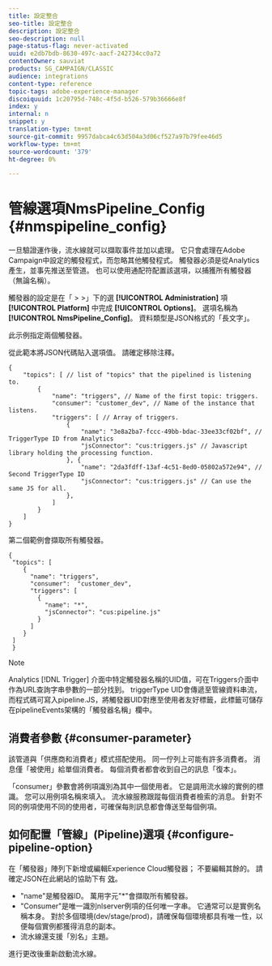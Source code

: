 ```yaml
---
title: 設定整合
seo-title: 設定整合
description: 設定整合
seo-description: null
page-status-flag: never-activated
uuid: e2db7bdb-8630-497c-aacf-242734cc0a72
contentOwner: sauviat
products: SG_CAMPAIGN/CLASSIC
audience: integrations
content-type: reference
topic-tags: adobe-experience-manager
discoiquuid: 1c20795d-748c-4f5d-b526-579b36666e8f
index: y
internal: n
snippet: y
translation-type: tm+mt
source-git-commit: 9957dabca4c63d504a3d06cf527a97b79fee46d5
workflow-type: tm+mt
source-wordcount: '379'
ht-degree: 0%

---
```



# 管線選項NmsPipeline_Config {#nmspipeline_config}

一旦驗證運作後，流水線就可以擷取事件並加以處理。 它只會處理在Adobe Campaign中設定的觸發程式，而忽略其他觸發程式。 觸發器必須是從Analytics產生，並事先推送至管道。
也可以使用通配符配置該選項，以捕獲所有觸發器（無論名稱）。

觸發器的設定是在「 > >」下的選 **[!UICONTROL Administration]** 項 **[!UICONTROL Platform]** 中完成 **[!UICONTROL Options]**。 選項名稱為 **[!UICONTROL NmsPipeline_Config]**。 資料類型是JSON格式的「長文字」。

此示例指定兩個觸發器。

從此範本將JSON代碼貼入選項值。 請確定移除注釋。

```
{
    "topics": [ // list of "topics" that the pipelined is listening to.
        {
            "name": "triggers", // Name of the first topic: triggers.
            "consumer": "customer_dev", // Name of the instance that listens. 
            "triggers": [ // Array of triggers. 
                {
                    "name": "3e8a2ba7-fccc-49bb-bdac-33ee33cf02bf", // TriggerType ID from Analytics 
                    "jsConnector": "cus:triggers.js" // Javascript library holding the processing function.
                }, {
                    "name": "2da3fdff-13af-4c51-8ed0-05802a572e94", // Second TriggerType ID 
                    "jsConnector": "cus:triggers.js" // Can use the same JS for all.
                },
            ]
        }
    ]
}
```

第二個範例會擷取所有觸發器。

```
{
 "topics": [
    {
      "name": "triggers",
      "consumer":  "customer_dev",
      "triggers": [
        {
          "name": "*",
          "jsConnector": "cus:pipeline.js"
        }
      ]
    }
 ]
 }
```

>[!NOTE]
>
>Analytics [!DNL Trigger] 介面中特定觸發器名稱的UID值，可在Triggers介面中作為URL查詢字串參數的一部分找到。 triggerType UID會傳遞至管線資料串流，而程式碼可寫入pipeline.JS，將觸發器UID對應至使用者友好標籤，此標籤可儲存在pipelineEvents架構的「觸發器名稱」欄中。

## 消費者參數 {#consumer-parameter}

該管道與「供應商和消費者」模式搭配使用。 同一佇列上可能有許多消費者。 消息僅「被使用」給單個消費者。 每個消費者都會收到自己的訊息「復本」。

「consumer」參數會將例項識別為其中一個使用者。 它是調用流水線的實例的標識。 您可以用例項名稱來填入。 流水線服務跟蹤每個消費者檢索的消息。 針對不同的例項使用不同的使用者，可確保每則訊息都會傳送至每個例項。

## 如何配置「管線」(Pipeline)選項 {#configure-pipeline-option}

在「觸發器」陣列下新增或編輯Experience Cloud觸發器； 不要編輯其餘的。
請確定JSON在此網站的協助下有 [效](http://jsonlint.com/)。

* &quot;name&quot;是觸發器ID。 萬用字元&quot;*&quot;會擷取所有觸發器。
* &quot;Consumer&quot;是唯一識別nlserver例項的任何唯一字串。 它通常可以是實例名稱本身。 對於多個環境(dev/stage/prod)，請確保每個環境都具有唯一性，以便每個實例都獲得消息的副本。
* 流水線還支援「別名」主題。

進行更改後重新啟動流水線。
